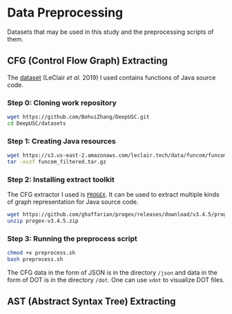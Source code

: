 # Data Preprocessing

Datasets that may be used in this study and the preprocessing scripts of them.

## CFG (Control Flow Graph) Extracting
The [dataset](http://leclair.tech/data/funcom/) (LeClair *et al.* 2019) I used contains functions of Java source code.

### Step 0: Cloning work repository

```bash
wget https://github.com/BohuiZhang/DeepUSC.git
cd DeepUSC/datasets
```

### Step 1: Creating Java resources

```bash
wget https://s3.us-east-2.amazonaws.com/leclair.tech/data/funcom/funcom_filtered.tar.gz
tar -xvzf funcom_filtered.tar.gz
```

### Step 2: Installing extract toolkit 

The CFG extractor I used is [`PROGEX`](https://github.com/ghaffarian/progex). It can be used to extract multiple kinds of graph representation for Java source code. 

```bash
wget https://github.com/ghaffarian/progex/releases/download/v3.4.5/progex-v3.4.5.zip
unzip progex-v3.4.5.zip
```

### Step 3: Running the preprocess script

```bash
chmod +x preprocess.sh
bash preprocess.sh
```

The CFG data in the form of JSON is in the directory `/json` and data in the form of DOT is in the directory `/dot`. One can use `xdot` to visualize DOT files.

## AST (Abstract Syntax Tree) Extracting


